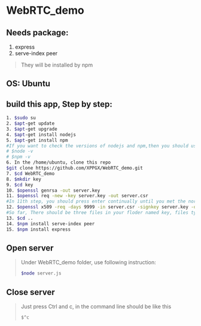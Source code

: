 # WebRTC_demo
## Needs package:
1. express
2. serve-index peer
>They will be installed by npm
## OS: Ubuntu

## build this app, Step by step:
```bash
1. $sudo su
2. $apt-get update
3. $apt-get upgrade
4. $apt-get install nodejs
5. $apt-get install npm
#If you want to check the versions of nodejs and npm,then you should use following instructions
# $node -v       
# $npm -v
6. In the /home/ubuntu, clone this repo
$git clone https://github.com/XPPGX/WebRTC_demo.git
7. $cd WebRTC_demo
8. $mkdir key
9. $cd key
10. $openssl genrsa -out server.key
11. $openssl req -new -key server.key -out server.csr
#In 11th step, you should press enter continually until you met the normal command line status.
12. $openssl x509 -req -days 9999 -in server.csr -signkey server.key -out server.crt
#So far, There should be three files in your floder named key, files types are following: server.key , server.csr , sercer.crt
13. $cd ..
14. $npm install serve-index peer
15. $npm install express
```
## Open server
> Under WebRTC_demo folder, use following instruction:
> ```bash
> $node server.js
> ```
## Close server
> Just press Ctrl and c, in the command line should be like this
> ```bash
> $^c
> ```
> 